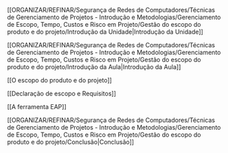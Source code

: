 [[ORGANIZAR/REFINAR/Segurança de Redes de Computadores/Técnicas de Gerenciamento de Projetos - Introdução e Metodologias/Gerenciamento de Escopo, Tempo, Custos e Risco em Projeto/Gestão do escopo do produto e do projeto/Introdução da Unidade|Introdução da Unidade]]

[[ORGANIZAR/REFINAR/Segurança de Redes de Computadores/Técnicas de Gerenciamento de Projetos - Introdução e Metodologias/Gerenciamento de Escopo, Tempo, Custos e Risco em Projeto/Gestão do escopo do produto e do projeto/Introdução da Aula|Introdução da Aula]]

[[O escopo do produto e do projeto]]

[[Declaração de escopo e Requisitos]]

[[A ferramenta EAP]]

[[ORGANIZAR/REFINAR/Segurança de Redes de Computadores/Técnicas de Gerenciamento de Projetos - Introdução e Metodologias/Gerenciamento de Escopo, Tempo, Custos e Risco em Projeto/Gestão do escopo do produto e do projeto/Conclusão|Conclusão]]